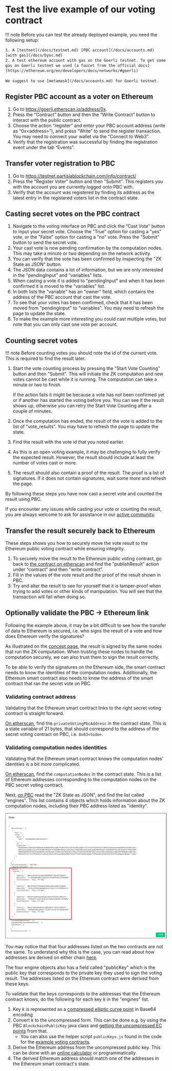 # Test the live example of our voting contract
<div class="dot-navigation">
   <a class="dot-navigation__item" href="pbc-as-second-layer.html"></a>
   <a class="dot-navigation__item dot-navigation__item--active" href="pbc-as-a-second-layer-live-example-ethereum.html"></a>
   <a class="dot-navigation__item" href="pbc-as-a-second-layer-how-to-create-your-own-solution.html"></a>
   <a class="dot-navigation__item" href="pbc-as-a-second-layer-how-to-deploy.html"></a>
   <a class="dot-navigation__item" href="pbc-as-second-layer-technical-differences-eth-pbc.html"></a>
   <!-- Repeat above for more dots -->
</div>

!!! note 
    Before you can test the already deployed example, you need the following setup:

    1. A [testnet](/docs/testnet.md) [PBC account](/docs/accounts.md) [with gas](/docs/byoc.md)
    2. A test ethereum account with gas on the Goerli testnet. To get some gas on Goerli testnet we used [a faucet from the official docs](https://ethereum.org/en/developers/docs/networks/#goerli)

    We suggest to use [metamask](/docs/accounts.md) for Goerli testnet.



## Register PBC account as a voter on Ethereum

1. Go to [https://goerli.etherscan.io/address/0x<todo>](https://goerli.etherscan.io/address/0x<todo>).
2. Press the “Contract” button and then the “Write Contract” button to interact with the public contract.
3. Choose the action “register” and enter your PBC account address (write as “0x<address\>”), and press “Write” to send the register transaction. You may need to connect your wallet via the “Connect to Web3”.
4. Verify that the registration was successful by finding the registration event under the tab “Events”.

## Transfer voter registration to PBC

1. Go to [https://testnet.partisiablockchain.com/info/contract/<todo>](https://testnet.partisiablockchain.com/info/contract/<todo>)
2. Press the "Register Voter" button and then "Submit". This registers you with the account you are currently logged onto PBC with.
3. Verify that the account was registered by finding its address as the latest entry in the registered voters list in the contract state. 

## Casting secret votes on the PBC contract

1. Navigate to the voting interface on PBC and click the “Cast Vote” button to input your secret vote.
   Choose the "True" option for casting a "yes" vote, or the "False" option for casting a "no" vote.
   Press the "Submit" button to send the secret vote.
2. Your cast vote is now pending confirmation by the computation nodes. This may take a minute or two depending on the network activity. 
3. You can verify that the vote has been confirmed by inspecting the "ZK State as JSON" button. 
4. The JSON data contains a lot of information, but we are only interested in the "pendingInput" and 
   "variables" lists. 
5. When casting a vote it is added to "pendingInput" and when it has been confirmed it is moved to 
   the "variables" list. 
6. In both lists the "variable" has an "owner" field, which contains the address of the PBC account 
   that cast the vote. 
7. To see that your votes has been confirmed, check that it has been moved from "pendingInput" to 
   "variables". You may need to refresh the page to update the state. 
8. To make the example more interesting you could cast multiple votes, but note that you can only 
   cast one vote per account.

## Counting secret votes
!!! note
    Before counting votes you should note the id of the current vote. This is required to find the result later.

1. Start the vote counting process by pressing the "Start Vote Counting" button and then "Submit". This will initiate the ZK computation and new votes cannot be cast while it is running. The computation can take a minute or two to finish. 
   
   If the action fails it might be because a vote has not been confirmed yet or if another has started the voting before you. You can see if the result shows up, otherwise you can retry the Start Vote Counting after a couple of minutes.
   
2. Once the computation has ended, the result of the vote is added to the list of "vote_results". You may have to refresh the page to update the state.
3. Find the result with the vote id that you noted earlier.
4. As this is an open voting example, it may be challenging to fully verify the expected result. However, the result should include at least the number of votes cast or more.
5. The result should also contain a proof of the result. The proof is a list of signatures. If it does not contain signatures, wait some more and refresh the page.

By following these steps you have now cast a secret vote and counted the result using PBC.

If you encounter any issues while casting your vote or counting the result, you are always welcome to ask for assistance in our [active community](https://partisiablockchain.com/community).

## Transfer the result securely back to Ethereum

These steps shows you how to securely move the vote result to the Ethereum public voting contract while ensuring integrity.

1. To securely move the result to the Ethereum public voting contract, go back to [the contract on etherscan](https://goerli.etherscan.io/address/0x<todo>) and find the “publishResult” action under “contract” and then ”write contract”.
2. Fill in the values of the vote result and the proof of the result shown in PBC.
3. Try and alter the result to see for yourself that it is tamper-proof when trying to add votes or other kinds of manipulation. You will see that the transaction will fail when doing so.

## Optionally validate the PBC &rarr; Ethereum link

Following the example above, it may be a bit difficult to see how the transfer of data to Ethereum is secured, i.e. who signs the result of a vote and how does Ethereum verify the signatures?

As illustrated on the [concept page](pbc-as-second-layer.md), the result is signed by the same nodes that run the ZK computation. When trusting these nodes to handle the computation securely, we can also trust them to sign the result correctly.

To be able to verify the signatures on the Ethereum side, the smart contract needs to know the identities of the computation nodes. Additionally, the Ethereum smart contract also needs to know the address of the smart contract that ran the secret vote on PBC.

### Validating contract address

Validating that the Ethereum smart contract links to the right secret voting contract is straight 
forward.

[On etherscan](https://goerli.etherscan.io/address/0x<todo>), find the `privateVotingPbcAddress` in 
the contract state. This is a state variable of 21 bytes, that should correspond to the address of 
the secret voting contract on PBC, i.e. `0x03<todo>`.

### Validating computation nodes identities

Validating that the Ethereum smart contract knows the computation nodes' identities is a bit more 
complicated.

[On etherscan](https://goerli.etherscan.io/address/0x<todo>), find the `computationNodes` in
the contract state. This is a list of Ethereum addresses corresponding to the computation nodes on 
the PBC secret voting contract.

Next, [on PBC](https://testnet.partisiablockchain.com/info/contract/<todo>) read the 
"ZK State as JSON", and find the list called "engines". This list contains 4 objects which holds
information about the ZK computation nodes, including their PBC address listed as "identity".

![EnginesObjectFromZKStateAsJSON](ScreenShotZkStateAsJSON.png)

You may notice that that four addresses listed on the two contracts are not the same. To understand
why this is the case, you can read about how addresses are derived on either chain 
[here](pbc-as-second-layer-technical-differences-eth-pbc.md).

The four engine objects also has a field called "publicKey" which is the public key that corresponds to the private key they used to sign the voting result. The addresses listed on the Ethereum contract were derived from these keys.

To validate that the keys corresponds to the addresses that the Ethereum contract knows, do the following for each key _k_ in the "engines" list.

1. Key _k_ is represented as a [compressed elliptic curve point](<todo>) in Base64 encoding
2. Convert _k_ to the uncompressed form. This can be done e.g. by using the PBC 
   `BlockchainPublicKey` java class and [getting the uncompressed EC points](https://gitlab.com/partisiablockchain/core/contract/-/blob/main/src/main/java/com/partisiablockchain/crypto/BlockchainPublicKey.java#L138)
   from that.
   * You can also use the helper script `publicKeys.js` found in the code for the 
     [example voting contracts](https://gitlab.com/partisiablockchain/language/<todo>).
3. Derive the Ethereum address from the uncompressed public key. This can be done with an 
   [online calculator](https://www.rfctools.com/ethereum-address-test-tool/) or programmatically.
4. The derived Ethereum address should match one of the addresses in the Ethereum smart contract's 
   state.
